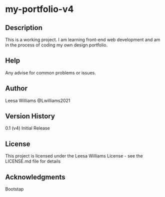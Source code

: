 # my-portfolio-v4

## Description
This is a working project.  I am learning front-end web development and am in the process of coding my own design portfolio.

## Help
Any advise for common problems or issues.

## Author
Leesa Williams
@Lwilliams2021

## Version History
0.1 (v4)
Initial Release

## License
This project is licensed under the Leesa Williams License - see the LICENSE.md file for details

## Acknowledgments
Bootstap


